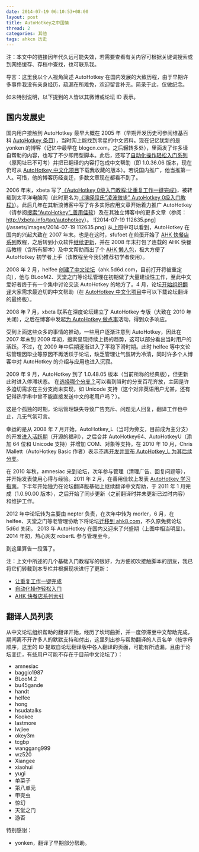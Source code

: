 ```yaml
---
date: 2014-07-19 06:10:53+08:00
layout: post
title: AutoHotkey之中国情
thread: 2
categories: 其他
tags: ahkcn 历史
---
```

注：本文中的链接因年代久远可能失效，若需要查看有关内容可根据关键词搜索或到网络缓存、存档中查找，也可联系我。

导言：这里我以个人视角简述 AutoHotkey 在国内发展的大致历程，由于早期许多事件我没有亲身经历，疏漏在所难免，欢迎留言补充。简录于此，仅做纪念。

如未特别说明，以下提到的人皆以其微博或论坛 ID 表示。

## 国内发展史

国内用户接触到 AutoHotkey 最早大概在 2005 年（早期开发历史可参阅维基百科 [AutoHotkey 条目](http://zh.wikipedia.org/wiki/AutoHotkey)），当时网上能找到零星的中文资料。现在记忆犹新的是 yonken 的博客（记忆中最早在 blogcn.com，之后辗转多处），里面发了许多译自帮助的内容，也写了不少即用型脚本。此后，还写了[自动化操作轻松入门系列](http://amnesiac10.github.io/2014/07/30/make-processes-automatically.html)（原网址已不可考）并把已翻译的内容打包成中文帮助（即 1.0.36.06 版本，现在仍可从 [AutoHotkey 中文化项目](http://sourceforge.net/projects/ahkcn/)下载我收藏的版本）。若说国内推广，他当推第一人。可惜，他的博客历经变迁，多数文章现在都看不到了。

2006 年末，xbeta 写了[《AutoHotkey 0级入门教程:让重复工作一键完成》](http://blog.sina.com.cn/s/blog_46dac66f010005g7.html)，被转载到太平洋电脑网（此时更名为[《演绎段氏"凌波微步" AutoHotkey 0级入门教程》](http://arch.pconline.com.cn//pcedu/soft/gj/others/0609/872613.html)）。此后几年在其新浪博客中写了许多实际应用文章开始着力推广 AutoHotkey（请参阅[搜索“AutoHotkey”_善用佳软](http://blog.sina.com.cn/search/search.php?uid=1188742767&keyword=autohotkey)）及在其独立博客中的更多文章（参阅：<http://xbeta.info/tag/autohotkey>）。
![2014-07-19 112635.png](/assets/images/2014-07-19 112635.png)
从上图中可以看到，AutoHotkey 在国内的兴起大致在 2007 年末。也是在这时，sfufoet 在煎蛋开始了 [AHK 快餐店系列](http://jandan.net/2007/10/21/ahk-fast-food-restaurant-advance-notice.html)教程，之后转到小众软件[继续更新](http://www.appinn.com/ahk-fast-food-restaurant/)，并在 2008 年末打包了连载的 AHK 快餐店教程（含所有脚本）及中文帮助而出了个 [AHK 懒人包](http://www.appinn.com/autohotkey-all-in-one/)，极大方便了 AutoHotkey 初学者上手（该教程至今我仍推荐初学者使用）。

2008 年 2 月，helfee [创建了中文论坛](http://ahk.5d6d.com/thread-941-1-1.html)（ahk.5d6d.com，目前打开将被重定向），他与 BLooM2、天堂之门等论坛管理在初期做了大量建设性工作，至此中文爱好者终于有一个集中讨论交流 AutoHotkey 的地方了。4 月，论坛[开始组织翻译](http://ahk.5d6d.com/thread-4-1-1.html)大家需求最迫切的中文帮助（在 [AutoHotkey 中文化项目](http://sourceforge.net/projects/ahkcn/)中可以下载论坛翻译的最终版）。

2008 年 7 月，xbeta 联系在深度论坛建立了 AutoHotkey 专版（大致在 2010 年关闭），之后在博客中发起[为 AutoHotkey 做点事](http://xbeta.info/thanks-autohotkey.htm)活动，得到众多响应。

受到上面这些众多的事情的推动，一些用户逐渐注意到 AutoHotkey，因此在 2007 年末到 2009 年初，搜索呈现持续上扬的趋势，这可以部分看出当时用户的活跃。不过，在 2009 年中后期逐渐进入了平稳下滑时期。此时 helfee 等中文论坛管理因毕业等原因不再活跃于论坛，缺乏管理让气氛转为冷清，同时许多个人博客中对 AutoHotkey 的介绍与应用也进入沉寂。

2009 年 9 月，AutoHotkey 到了 1.0.48.05 版本（当前所称的经典版），但更新此时进入停滞状态。 在[选择哪个分支？](http://amnesiac10.github.io/2014/08/02/choose-versions.html)可以看到当时的分支百花齐放，主因是许多迫切需求在主分支尚未实现，如 Unicode 支持（这个对非英语用户尤甚，还有记得热字串中曾不能直接发送中文的老用户吗？）。

这是个孤独的时期，论坛管理缺失导致广告充斥、问题无人回复，翻译工作也中止，几无气氛可言。

幸运的是从 2008 年 7 月开始，AutoHotkey_L（当时为旁支，目前成为主分支）的开发[进入活跃期](http://ahkcn.github.io/docs/AHKL_ChangeLog.htm)（开源的福利），之后合并 AutoHotkey64、AutoHotkeyU（添加 64 位和 Unicode 支持）并增加 COM、对象等支持。在 2010 年 10 月，Chris Mallett（AutoHotkey Basic 作者）表示[不再开发并宣布 AutoHotkey_L 为其后续分支](http://www.autohotkey.com/board/topic/58864-my-status-and-website-changes/#entry369976)。

在 2010 年秋，amnesiac 来到论坛，次年参与管理（清理广告、回复问题等），并开始发表使用心得与经验。2011 年 2 月，在善用佳软上发表 [AutoHotkey 学习指南](http://xbeta.info/autohotkey-guide-2.htm)。下半年开始独力在论坛翻译版基础上继续翻译中文帮助，于 2011 年 1 月完成（1.0.90.00 版本），之后开始了同步更新（之前翻译时并未更新已过时内容）和维护工作。

2012 年中论坛转为主要由 nepter 负责，在次年中转为 morler，6 月，在 helfee、天堂之门等老管理协助下将论坛[迁移到 ahk8.com](http://ahk8.com/Announcement-%E6%96%B0%E8%AE%BA%E5%9D%9B%E5%90%AF%E7%94%A8%E4%B8%AD%EF%BC%8C%E6%AC%A2%E8%BF%8E%E5%8F%8D%E9%A6%88)，不久原免费论坛 5d6d 关闭。 2013 年 AutoHotkey 在国内又迎来了兴盛期（上图中相当明显）。2014 年初，热心网友 robertL 参与管理至今。

到这里算告一段落了。

注：上文中所述的几个基础入门教程写的很好，为方便初次接触脚本的朋友，我已将它们转载到本专栏并根据现状进行了更新：

* [让重复工作一键完成](http://amnesiac10.github.io/2014/07/31/one-key-for-repeat-tasks.html)
* [自动化操作轻松入门](http://amnesiac10.github.io/2014/07/30/make-processes-automatically.html)
* [AHK 快餐店系列索引](http://amnesiac10.github.io/2014/07/25/ahk-fast-food-restaurant.html)

## 翻译人员列表

从中文论坛组织帮助的翻译开始，经历了坎坷曲折，并一度停滞至中文帮助完成，期间离不开许多人的默默支持和付出，这里列出参与帮助翻译的人员名单（按字母顺序，这里的 ID 提取自论坛翻译版中各人翻译的页面，可能有所遗漏，且由于论坛变迁，有些用户可能不存在于目前中文论坛了）：

* amnesiac
* baggio1987
* BLooM.2
* bu45gande
* handt
* helfee
* hong
* hsudatalks
* Kookee
* lastmore
* lwjiee
* okey3m
* tcgbp
* wanggang999
* wz520
* Xiangee
* xiaohui
* yugi
* 单菜子
* 第八单元
* 甲壳虫
* 惊幻
* 天堂之门
* 游否

特别感谢：

* yonken，翻译了早期部分帮助。 

